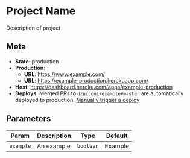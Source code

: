 # Project Name

Description of project

## Meta

- **State**: production
- **Production**:
  - **URL**: https://www.example.com/
  - **URL**: https://example-production.herokuapp.com/
- **Host**: https://dashboard.heroku.com/apps/example-production
- **Deploys**: Merged PRs to `dzucconi/example#master` are automatically deployed to production. [Manually trigger a deploy](https://dashboard.heroku.com/apps/example/deploy)

## Parameters

| Param     | Description | Type      | Default |
| --------- | ----------- | --------- | ------- |
| `example` | An example  | `boolean` | Example |
